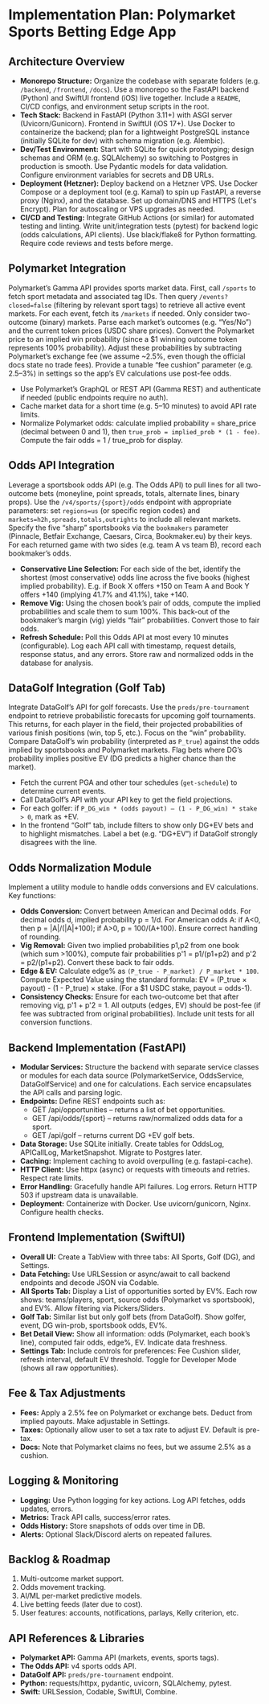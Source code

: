 # Implementation Plan: Polymarket Sports Betting Edge App

## Architecture Overview
- **Monorepo Structure:** Organize the codebase with separate folders (e.g. `/backend`, `/frontend`, `/docs`). Use a monorepo so the FastAPI backend (Python) and SwiftUI frontend (iOS) live together. Include a `README`, CI/CD configs, and environment setup scripts in the root.  
- **Tech Stack:** Backend in FastAPI (Python 3.11+) with ASGI server (Uvicorn/Gunicorn). Frontend in SwiftUI (iOS 17+). Use Docker to containerize the backend; plan for a lightweight PostgreSQL instance (initially SQLite for dev) with schema migration (e.g. Alembic).  
- **Dev/Test Environment:** Start with SQLite for quick prototyping; design schemas and ORM (e.g. SQLAlchemy) so switching to Postgres in production is smooth. Use Pydantic models for data validation. Configure environment variables for secrets and DB URLs.  
- **Deployment (Hetzner):** Deploy backend on a Hetzner VPS. Use Docker Compose or a deployment tool (e.g. Kamal) to spin up FastAPI, a reverse proxy (Nginx), and the database. Set up domain/DNS and HTTPS (Let's Encrypt). Plan for autoscaling or VPS upgrades as needed.  
- **CI/CD and Testing:** Integrate GitHub Actions (or similar) for automated testing and linting. Write unit/integration tests (pytest) for backend logic (odds calculations, API clients). Use black/flake8 for Python formatting. Require code reviews and tests before merge.  

## Polymarket Integration
Polymarket’s Gamma API provides sports market data. First, call `/sports` to fetch sport metadata and associated tag IDs. Then query `/events?closed=false` (filtering by relevant sport tags) to retrieve all active event markets. For each event, fetch its `/markets` if needed. Only consider two-outcome (binary) markets. Parse each market’s outcomes (e.g. “Yes/No”) and the current token prices (USDC share prices). Convert the Polymarket price to an implied win probability (since a $1 winning outcome token represents 100% probability). Adjust these probabilities by subtracting Polymarket’s exchange fee (we assume ~2.5%, even though the official docs state no trade fees). Provide a tunable “fee cushion” parameter (e.g. 2.5–3%) in settings so the app’s EV calculations use post-fee odds.  

- Use Polymarket’s GraphQL or REST API (Gamma REST) and authenticate if needed (public endpoints require no auth).  
- Cache market data for a short time (e.g. 5–10 minutes) to avoid API rate limits.  
- Normalize Polymarket odds: calculate implied probability = share_price (decimal between 0 and 1), then `true_prob = implied_prob * (1 - fee)`. Compute the fair odds = 1 / true_prob for display.  

## Odds API Integration
Leverage a sportsbook odds API (e.g. The Odds API) to pull lines for all two-outcome bets (moneyline, point spreads, totals, alternate lines, binary props). Use the `/v4/sports/{sport}/odds` endpoint with appropriate parameters: set `regions=us` (or specific region codes) and `markets=h2h,spreads,totals,outrights` to include all relevant markets. Specify the five “sharp” sportsbooks via the `bookmakers` parameter (Pinnacle, Betfair Exchange, Caesars, Circa, Bookmaker.eu) by their keys. For each returned game with two sides (e.g. team A vs team B), record each bookmaker’s odds.  

- **Conservative Line Selection:** For each side of the bet, identify the shortest (most conservative) odds line across the five books (highest implied probability). E.g. if Book X offers +150 on Team A and Book Y offers +140 (implying 41.7% and 41.1%), take +140.  
- **Remove Vig:** Using the chosen book’s pair of odds, compute the implied probabilities and scale them to sum 100%. This back-out of the bookmaker’s margin (vig) yields “fair” probabilities. Convert those to fair odds.  
- **Refresh Schedule:** Poll this Odds API at most every 10 minutes (configurable). Log each API call with timestamp, request details, response status, and any errors. Store raw and normalized odds in the database for analysis.  

## DataGolf Integration (Golf Tab)
Integrate DataGolf’s API for golf forecasts. Use the `preds/pre-tournament` endpoint to retrieve probabilistic forecasts for upcoming golf tournaments. This returns, for each player in the field, their projected probabilities of various finish positions (win, top 5, etc.). Focus on the “win” probability. Compare DataGolf’s win probability (interpreted as `P_true`) against the odds implied by sportsbooks and Polymarket markets. Flag bets where DG’s probability implies positive EV (DG predicts a higher chance than the market).  

- Fetch the current PGA and other tour schedules (`get-schedule`) to determine current events.  
- Call DataGolf’s API with your API key to get the field projections.  
- For each golfer: if `P_DG_win * (odds payout) – (1 - P_DG_win) * stake > 0`, mark as +EV.  
- In the frontend “Golf” tab, include filters to show only DG+EV bets and to highlight mismatches. Label a bet (e.g. “DG+EV”) if DataGolf strongly disagrees with the line.  

## Odds Normalization Module
Implement a utility module to handle odds conversions and EV calculations. Key functions:  

- **Odds Conversion:** Convert between American and Decimal odds. For decimal odds d, implied probability p = 1/d. For American odds A: if A<0, then p = |A|/(|A|+100); if A>0, p = 100/(A+100). Ensure correct handling of rounding.  
- **Vig Removal:** Given two implied probabilities p1,p2 from one book (which sum >100%), compute fair probabilities p'1 = p1/(p1+p2) and p'2 = p2/(p1+p2). Convert these back to fair odds.  
- **Edge & EV:** Calculate edge% as `(P_true - P_market) / P_market * 100`. Compute Expected Value using the standard formula: EV = (P_true × payout) - (1 - P_true) × stake. (For a $1 USDC stake, payout = odds-1).  
- **Consistency Checks:** Ensure for each two-outcome bet that after removing vig, p'1 + p'2 = 1. All outputs (edges, EV) should be post-fee (if fee was subtracted from original probabilities). Include unit tests for all conversion functions.  

## Backend Implementation (FastAPI)
- **Modular Services:** Structure the backend with separate service classes or modules for each data source (PolymarketService, OddsService, DataGolfService) and one for calculations. Each service encapsulates the API calls and parsing logic.  
- **Endpoints:** Define REST endpoints such as:  
  - GET /api/opportunities – returns a list of bet opportunities.  
  - GET /api/odds/{sport} – returns raw/normalized odds data for a sport.  
  - GET /api/golf – returns current DG +EV golf bets.  
- **Data Storage:** Use SQLite initially. Create tables for OddsLog, APICallLog, MarketSnapshot. Migrate to Postgres later.  
- **Caching:** Implement caching to avoid overpulling (e.g. fastapi-cache).  
- **HTTP Client:** Use httpx (async) or requests with timeouts and retries. Respect rate limits.  
- **Error Handling:** Gracefully handle API failures. Log errors. Return HTTP 503 if upstream data is unavailable.  
- **Deployment:** Containerize with Docker. Use uvicorn/gunicorn, Nginx. Configure health checks.  

## Frontend Implementation (SwiftUI)
- **Overall UI:** Create a TabView with three tabs: All Sports, Golf (DG), and Settings.  
- **Data Fetching:** Use URLSession or async/await to call backend endpoints and decode JSON via Codable.  
- **All Sports Tab:** Display a List of opportunities sorted by EV%. Each row shows: teams/players, sport, source odds (Polymarket vs sportsbook), and EV%. Allow filtering via Pickers/Sliders.  
- **Golf Tab:** Similar list but only golf bets (from DataGolf). Show golfer, event, DG win-prob, sportsbook odds, EV%.  
- **Bet Detail View:** Show all information: odds (Polymarket, each book’s line), computed fair odds, edge%, EV. Indicate data freshness.  
- **Settings Tab:** Include controls for preferences: Fee Cushion slider, refresh interval, default EV threshold. Toggle for Developer Mode (shows all raw opportunities).  

## Fee & Tax Adjustments
- **Fees:** Apply a 2.5% fee on Polymarket or exchange bets. Deduct from implied payouts. Make adjustable in Settings.  
- **Taxes:** Optionally allow user to set a tax rate to adjust EV. Default is pre-tax.  
- **Docs:** Note that Polymarket claims no fees, but we assume 2.5% as a cushion.  

## Logging & Monitoring
- **Logging:** Use Python logging for key actions. Log API fetches, odds updates, errors.  
- **Metrics:** Track API calls, success/error rates.  
- **Odds History:** Store snapshots of odds over time in DB.  
- **Alerts:** Optional Slack/Discord alerts on repeated failures.  

## Backlog & Roadmap
1. Multi-outcome market support.  
2. Odds movement tracking.  
3. AI/ML per-market predictive models.  
4. Live betting feeds (later due to cost).  
5. User features: accounts, notifications, parlays, Kelly criterion, etc.  

## API References & Libraries
- **Polymarket API:** Gamma API (markets, events, sports tags).  
- **The Odds API:** v4 sports odds API.  
- **DataGolf API:** `preds/pre-tournament` endpoint.  
- **Python:** requests/httpx, pydantic, uvicorn, SQLAlchemy, pytest.  
- **Swift:** URLSession, Codable, SwiftUI, Combine.  
